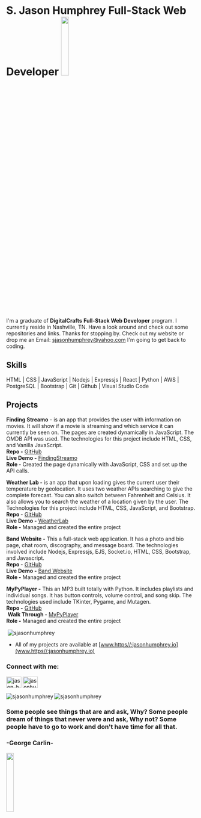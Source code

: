 
# S. Jason Humphrey Full-Stack Web Developer  <img src="https://user-images.githubusercontent.com/81328683/121597070-de68f600-ca05-11eb-8556-15c0bb9f87d1.png" width="20%">



I'm a graduate of **DigitalCrafts** **Full-Stack Web Developer** program. I currently reside in Nashville, TN. Have a look around and check out some repositories and links. Thanks for stopping by. Check out my website or drop me an Email: sjasonhumphrey@yahoo.com I'm going to get back to coding. 

## Skills


 HTML | CSS | JavaScript | Nodejs | Expressjs | React | Python | AWS | PostgreSQL | Bootstrap | Git | Github | Visual Studio Code



## Projects

**Finding Streamo** - is an app that provides the user with information on movies. It will show if a movie is streaming and which service it can currently be seen on. The pages are created dynamically in JavaScript. The OMDB API was used. The technologies for this project include HTML, CSS, and Vanilla JavaScript.<br>
**Repo -** [GitHub](https://github.com/SJasonHumphrey/FindingStreamo)<br>
**Live Demo -** [FindingStreamo](https://findingstream.netlify.app)<br>
**Role -** Created the page dynamically with JavaScript, CSS and set up the API calls.

**Weather Lab -** is an app that upon loading gives the current user their temperature by geolocation. It uses two weather APIs searching to give the complete forecast. You can also switch between Fahrenheit and Celsius. It also allows you to search the weather of a location given by the user. The Technologies for this project include HTML, CSS, JavaScript, and Bootstrap.<br> **Repo -** [GitHub](https://github.com/SJasonHumphrey/Weather_app)<br>
**Live Demo -** [WeatherLab](https://weatherlaboratory.io)<br> 
**Role -** Managed and created the entire project

**Band Website -** This a full-stack web application. It has a photo and bio page, chat room, discography, and message board. The technologies involved include Nodejs, Expressjs, EJS, Socket.io, HTML, CSS, Bootstrap, and Javascript.<br>
**Repo -** [GitHub](https://github.com/SJasonHumphrey/musicApp)<br>
**Live Demo -** [Band Website](https://still-reaches-10583.herokuapp.com/)<br>
**Role -** Managed and created the entire project

**MyPyPlayer -** This an MP3 built totally with Python. It includes playlists and individual songs. It has button controls, volume control, and song skip. The technologies used include TKinter, Pygame, and Mutagen.<br>**Repo -** [GitHub](https://github.com/SJasonHumphrey/mypyplayer)<br> **Walk Through -** [MyPyPlayer](https://www.jasonhumphrey.io)<br>
**Role -** Managed and created the entire project

<p>&nbsp;<img align="center" src="https://github-readme-stats.vercel.app/api?username=sjasonhumphrey&show_icons=true&locale=en" alt="sjasonhumphrey" /></p>

- All of my projects are available at [www.https//:jasonhumphrey.io](www.https//:jasonhumphrey.io)


<h3 align="left">Connect with me:</h3>
<p align="left">
<a href="https://twitter.com/jason_humphrey" target="blank"><img align="center" src="https://raw.githubusercontent.com/rahuldkjain/github-profile-readme-generator/master/src/images/icons/Social/twitter.svg" alt="jason_humphrey" height="30" width="40" /></a>
<a href="https://linkedin.com/in/jasonhumphreytn" target="blank"><img align="center" src="https://raw.githubusercontent.com/rahuldkjain/github-profile-readme-generator/master/src/images/icons/Social/linked-in-alt.svg" alt="jasonhumphreytn" height="30" width="40" /></a>
</p>




<p><img align="left" src="https://github-readme-stats.vercel.app/api/top-langs?username=sjasonhumphrey&show_icons=true&locale=en&layout=compact" alt="sjasonhumphrey" /></p>





<p><img align="center" src="https://github-readme-streak-stats.herokuapp.com/?user=sjasonhumphrey&" alt="sjasonhumphrey" /></p>



### Some people see things that are and ask, Why? Some people dream of things that never were and ask, Why not? Some people have to go to work and don't have time for all that.<br>

 ### **-George Carlin-**
 
  <img src="https://user-images.githubusercontent.com/81328683/121597882-d2c9ff00-ca06-11eb-8835-a6298fad7818.png" width="20%">

